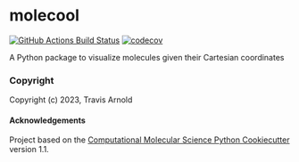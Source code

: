 molecool
==============================
[//]: # (Badges)
[![GitHub Actions Build Status](https://github.com/tarnold17/molecool/workflows/CI/badge.svg)](https://github.com/tarnold17/molecool/actions?query=workflow%3ACI)
[![codecov](https://codecov.io/gh/tarnold17/molecool/branch/main/graph/badge.svg)](https://codecov.io/gh/tarnold17/molecool/branch/main)


A Python package to visualize molecules given their Cartesian coordinates

### Copyright

Copyright (c) 2023, Travis Arnold


#### Acknowledgements
 
Project based on the 
[Computational Molecular Science Python Cookiecutter](https://github.com/molssi/cookiecutter-cms) version 1.1.
